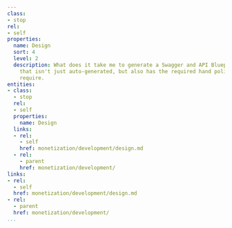 ```yaml
---
class:
- stop
rel:
- self
properties:
  name: Design
  sort: 4
  level: 2
  description: What does it take me to generate a Swagger and API Blueprint, something
    that isn't just auto-generated, but also has the required hand polish it will
    require.
entities:
- class:
  - stop
  rel:
  - self
  properties:
    name: Design
  links:
  - rel:
    - self
    href: monetization/development/design.md
  - rel:
    - parent
    href: monetization/development/
links:
- rel:
  - self
  href: monetization/development/design.md
- rel:
  - parent
  href: monetization/development/
...
```

